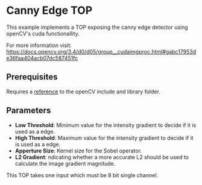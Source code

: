 # Canny Edge TOP

This example implements a TOP exposing the canny edge detector using openCV's cuda functionallity.

For more information visit: https://docs.opencv.org/3.4/d0/d05/group__cudaimgproc.html#gabc17953de36faa404acb07dc587451fc

## Prerequisites
Requires a [reference](https://github.com/TouchDesigner/CustomOperatorSamples#referencing-opencv-libraries) to the openCV include and library folder.

## Parameters
* **Low Threshold**: Minimum value for the intensity gradient to decide if it is used as a edge.
* **High Threshold**: Maximum value for the intensity gradient to decide if it is used as a edge.
* **Apperture Size**: Kernel size for the Sobel operator.
* **L2 Gradient**: ndicating whether a more accurate L2 should be used to calculate the image gradient magnitude.

This TOP takes one input which must be 8 bit single channel.
